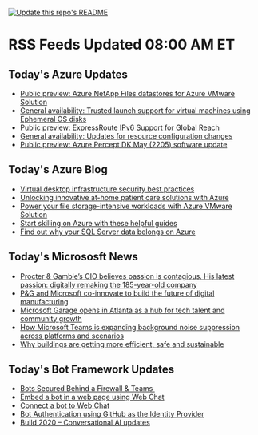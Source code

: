 
<!--
**nanigan/nanigan** is a ✨ _special_ ✨ repository because its `README.md` (this file) appears on your GitHub profile.

Here are some ideas to get you started:

- 🔭 I’m currently working on ...
- 🌱 I’m currently learning ...
- 👯 I’m looking to collaborate on ...
- 🤔 I’m looking for help with ...
- 💬 Ask me about ...
- 📫 How to reach me: ...
- 😄 Pronouns: ...
- ⚡ Fun fact: ...
-->

[![Update this repo's README](https://github.com/nanigan/nanigan/actions/workflows/update.yml/badge.svg)](https://github.com/nanigan/nanigan/actions/workflows/update.yml)

# RSS Feeds Updated 08:00 AM ET

## Today's Azure Updates

<!--START_SECTION:feed-->
* [Public preview: Azure NetApp Files datastores for Azure VMware Solution](https:&#x2F;&#x2F;azure.microsoft.com&#x2F;en-us&#x2F;updates&#x2F;public-preview-azure-netapp-files-datastores-for-azure-vmware-solution-public-preview-2-2&#x2F;)
* [General availability: Trusted launch support for virtual machines using Ephemeral OS disks](https:&#x2F;&#x2F;azure.microsoft.com&#x2F;en-us&#x2F;updates&#x2F;general-availability-trusted-launch-support-for-virtual-machines-using-ephemeral-os-disks&#x2F;)
* [Public preview: ExpressRoute IPv6 Support for Global Reach](https:&#x2F;&#x2F;azure.microsoft.com&#x2F;en-us&#x2F;updates&#x2F;public-preview-expressroute-ipv6-support-for-global-reach&#x2F;)
* [General availability: Updates for resource configuration changes](https:&#x2F;&#x2F;azure.microsoft.com&#x2F;en-us&#x2F;updates&#x2F;ga-updates-resource-configuration-changes&#x2F;)
* [Public preview: Azure Percept DK May (2205) software update](https:&#x2F;&#x2F;azure.microsoft.com&#x2F;en-us&#x2F;updates&#x2F;apdk2205update&#x2F;)
<!--END_SECTION:feed-->

## Today's Azure Blog

<!--START_SECTION:blog-->
* [Virtual desktop infrastructure security best practices](https:&#x2F;&#x2F;azure.microsoft.com&#x2F;blog&#x2F;virtual-desktop-infrastructure-security-best-practices&#x2F;)
* [Unlocking innovative at-home patient care solutions with Azure](https:&#x2F;&#x2F;azure.microsoft.com&#x2F;blog&#x2F;unlocking-innovative-athome-patient-care-solutions-with-azure&#x2F;)
* [Power your file storage-intensive workloads with Azure VMware Solution](https:&#x2F;&#x2F;azure.microsoft.com&#x2F;blog&#x2F;power-your-file-storageintensive-workloads-with-azure-vmware-solution&#x2F;)
* [Start skilling on Azure with these helpful guides](https:&#x2F;&#x2F;azure.microsoft.com&#x2F;blog&#x2F;start-skilling-on-azure-with-these-helpful-guides&#x2F;)
* [Find out why your SQL Server data belongs on Azure](https:&#x2F;&#x2F;azure.microsoft.com&#x2F;blog&#x2F;find-out-why-your-sql-server-data-belongs-on-azure&#x2F;)
<!--END_SECTION:blog-->

## Today's Micrososft News

<!--START_SECTION:news-->
* [Procter &amp; Gamble’s CIO believes passion is contagious. His latest passion: digitally remaking the 185-year-old company](https:&#x2F;&#x2F;news.microsoft.com&#x2F;transform&#x2F;procter-gambles-cio-believes-passion-is-contagious-his-latest-passion-digitally-remaking-the-185-year-old-company&#x2F;)
* [P&amp;G and Microsoft co-innovate to build the future of digital manufacturing](https:&#x2F;&#x2F;news.microsoft.com&#x2F;2022&#x2F;06&#x2F;08&#x2F;pg-and-microsoft-co-innovate-to-build-the-future-of-digital-manufacturing&#x2F;)
* [Microsoft Garage opens in Atlanta as a hub for tech talent and community growth](https:&#x2F;&#x2F;www.microsoft.com&#x2F;en-us&#x2F;garage&#x2F;blog&#x2F;2022&#x2F;06&#x2F;microsoft-garage-opens-in-atlanta-as-a-hub-for-tech-talent-and-community-growth-driving-innovation-and-inspiration&#x2F;)
* [How Microsoft Teams is expanding background noise suppression across platforms and scenarios](https:&#x2F;&#x2F;techcommunity.microsoft.com&#x2F;t5&#x2F;microsoft-teams-blog&#x2F;expanding-background-noise-suppression-across-platforms-and&#x2F;ba-p&#x2F;3300366)
* [Why buildings are getting more efficient, safe and sustainable](https:&#x2F;&#x2F;cloudblogs.microsoft.com&#x2F;industry-blog&#x2F;government&#x2F;2022&#x2F;06&#x2F;07&#x2F;why-the-future-of-buildings-is-efficient-safe-and-sustainable&#x2F;)
<!--END_SECTION:news-->

## Today's Bot Framework Updates

<!--START_SECTION:bot-->
* [Bots Secured Behind a Firewall &amp; Teams ](https:&#x2F;&#x2F;blog.botframework.com&#x2F;2020&#x2F;11&#x2F;23&#x2F;bots-secured-behind-a-firewall-teams&#x2F;)
* [Embed a bot in a web page using Web Chat](https:&#x2F;&#x2F;blog.botframework.com&#x2F;2020&#x2F;08&#x2F;05&#x2F;embed-a-bot-in-a-website&#x2F;)
* [Connect a bot to Web Chat](https:&#x2F;&#x2F;blog.botframework.com&#x2F;2020&#x2F;06&#x2F;28&#x2F;connect-a-bot-to-web-chat&#x2F;)
* [Bot Authentication using GitHub as the Identity Provider](https:&#x2F;&#x2F;blog.botframework.com&#x2F;2020&#x2F;06&#x2F;22&#x2F;bot-authentication-using-github-as-the-identity-provider&#x2F;)
* [Build 2020 – Conversational AI updates](https:&#x2F;&#x2F;blog.botframework.com&#x2F;2020&#x2F;05&#x2F;19&#x2F;build-2020-conversational-ai-updates&#x2F;)
<!--END_SECTION:bot-->